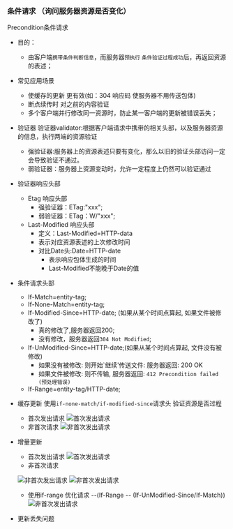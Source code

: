 ### 条件请求 （询问服务器资源是否变化）
Precondition条件请求
* 目的：
    * 由客户端`携带条件判断信息`，而服务器`预执行` `条件验证过程成功`后，再返回资源的表述；

* 常见应用场景
    * 使缓存的更新 更有效(如：304 响应码 使服务器不用传送包体)
    * 断点续传时 对之前的内容验证
    * 多个客户端并行修改同一资源时，防止某一客户端的更新被错误丢失；

* 验证器
    验证器validator:根据客户端请求中携带的相关头部，以及服务器资源的信息，执行两端的资源验证
    * 强验证器:服务器上的资源表述只要有变化，那么以旧的验证头部访问一定会导致验证不通过。
    * 弱验证器：服务器上资源变动时，允许一定程度上仍然可以验证通过

* 验证器响应头部
    * Etag 响应头部
        * 强验证器：ETag:"xxx";
        * 弱验证器：ETag：W/"xxx";
    * Last-Modified 响应头部
        * 定义：Last-Modified=HTTP-data
        * 表示对应资源表述的上次修改时间
        * 对比Date头:Date=HTTP-date
            * 表示响应包体生成的时间
            * Last-Modified不能晚于Date的值

* 条件请求头部
    * If-Match=entity-tag;
    * If-None-Match=entity-tag;
    * If-Modified-Since=HTTP-date; (如果从某个时间点算起, 如果文件被修改了)
        * 真的修改了,服务器返回200;
        * 没有修改，服务器返回`304 Not Modified`;
    * If-UnModified-Since=HTTP-date;(如果从某个时间点算起, 文件没有被修改)
        * 如果没有被修改: 则开始`继续'传送文件: 服务器返回: 200 OK
        * 如果文件被修改: 则不传输, 服务器返回: `412 Precondition failed (预处理错误)`
    * If-Range=entity-tag/HTTP-date;

* 缓存更新
    使用`if-none-match/if-modified-since`请求头 验证资源是否过程
    * 首次发出请求
    ![首次发出请求](/frontend_blog/img/http/cache/first.png)
    * 非首次请求
    ![非首次发出请求](/frontend_blog/img/http/cache/second.png)

* 增量更新
    * 首次发出请求
    ![首次发出请求](/frontend_blog/img/http/cache/range1.png)
    * 非首次请求
    
    ![非首次发出请求](/frontend_blog/img/http/cache/range2.png)
    ![非首次发出请求](/frontend_blog/img/http/cache/range3.png)

    * 使用if-range 优化请求 --(If-Range -- (If-UnModified-Since/If-Match))
    ![非首次发出请求](/frontend_blog/img/http/cache/range3.png)
    
* 更新丢失问题

    

